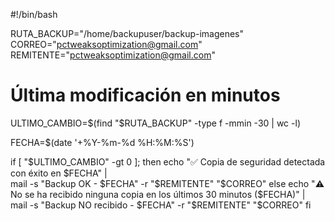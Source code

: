 #!/bin/bash

RUTA_BACKUP="/home/backupuser/backup-imagenes"
CORREO="pctweaksoptimization@gmail.com"
REMITENTE="pctweaksoptimization@gmail.com"

# Última modificación en minutos
ULTIMO_CAMBIO=$(find "$RUTA_BACKUP" -type f -mmin -30 | wc -l)

FECHA=$(date '+%Y-%m-%d %H:%M:%S')

if [ "$ULTIMO_CAMBIO" -gt 0 ]; then
    echo "✅ Copia de seguridad detectada con éxito en $FECHA" | \
    mail -s "Backup OK - $FECHA" -r "$REMITENTE" "$CORREO"
else
    echo "⚠️ No se ha recibido ninguna copia en los últimos 30 minutos ($FECHA)" | \
    mail -s "Backup NO recibido - $FECHA" -r "$REMITENTE" "$CORREO"
fi
